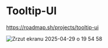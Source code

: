 # Tooltip-UI
https://roadmap.sh/projects/tooltip-ui

![Zrzut ekranu 2025-04-29 o 19 54 58](https://github.com/user-attachments/assets/eee51d8a-ec4f-4b29-837e-7df1d31dcb5a)
